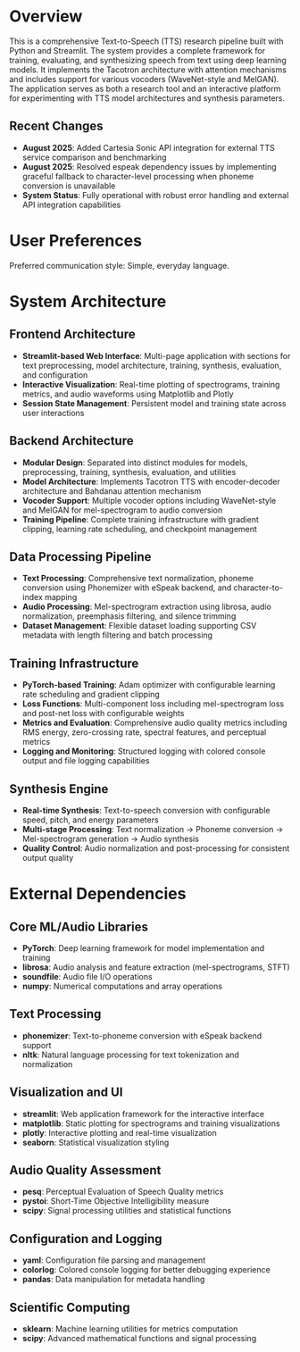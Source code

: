# Overview

This is a comprehensive Text-to-Speech (TTS) research pipeline built with Python and Streamlit. The system provides a complete framework for training, evaluating, and synthesizing speech from text using deep learning models. It implements the Tacotron architecture with attention mechanisms and includes support for various vocoders (WaveNet-style and MelGAN). The application serves as both a research tool and an interactive platform for experimenting with TTS model architectures and synthesis parameters.

## Recent Changes
- **August 2025**: Added Cartesia Sonic API integration for external TTS service comparison and benchmarking
- **August 2025**: Resolved espeak dependency issues by implementing graceful fallback to character-level processing when phoneme conversion is unavailable
- **System Status**: Fully operational with robust error handling and external API integration capabilities

# User Preferences

Preferred communication style: Simple, everyday language.

# System Architecture

## Frontend Architecture
- **Streamlit-based Web Interface**: Multi-page application with sections for text preprocessing, model architecture, training, synthesis, evaluation, and configuration
- **Interactive Visualization**: Real-time plotting of spectrograms, training metrics, and audio waveforms using Matplotlib and Plotly
- **Session State Management**: Persistent model and training state across user interactions

## Backend Architecture
- **Modular Design**: Separated into distinct modules for models, preprocessing, training, synthesis, evaluation, and utilities
- **Model Architecture**: Implements Tacotron TTS with encoder-decoder architecture and Bahdanau attention mechanism
- **Vocoder Support**: Multiple vocoder options including WaveNet-style and MelGAN for mel-spectrogram to audio conversion
- **Training Pipeline**: Complete training infrastructure with gradient clipping, learning rate scheduling, and checkpoint management

## Data Processing Pipeline
- **Text Processing**: Comprehensive text normalization, phoneme conversion using Phonemizer with eSpeak backend, and character-to-index mapping
- **Audio Processing**: Mel-spectrogram extraction using librosa, audio normalization, preemphasis filtering, and silence trimming
- **Dataset Management**: Flexible dataset loading supporting CSV metadata with length filtering and batch processing

## Training Infrastructure
- **PyTorch-based Training**: Adam optimizer with configurable learning rate scheduling and gradient clipping
- **Loss Functions**: Multi-component loss including mel-spectrogram loss and post-net loss with configurable weights
- **Metrics and Evaluation**: Comprehensive audio quality metrics including RMS energy, zero-crossing rate, spectral features, and perceptual metrics
- **Logging and Monitoring**: Structured logging with colored console output and file logging capabilities

## Synthesis Engine
- **Real-time Synthesis**: Text-to-speech conversion with configurable speed, pitch, and energy parameters
- **Multi-stage Processing**: Text normalization → Phoneme conversion → Mel-spectrogram generation → Audio synthesis
- **Quality Control**: Audio normalization and post-processing for consistent output quality

# External Dependencies

## Core ML/Audio Libraries
- **PyTorch**: Deep learning framework for model implementation and training
- **librosa**: Audio analysis and feature extraction (mel-spectrograms, STFT)
- **soundfile**: Audio file I/O operations
- **numpy**: Numerical computations and array operations

## Text Processing
- **phonemizer**: Text-to-phoneme conversion with eSpeak backend support
- **nltk**: Natural language processing for text tokenization and normalization

## Visualization and UI
- **streamlit**: Web application framework for the interactive interface
- **matplotlib**: Static plotting for spectrograms and training visualizations
- **plotly**: Interactive plotting and real-time visualization
- **seaborn**: Statistical visualization styling

## Audio Quality Assessment
- **pesq**: Perceptual Evaluation of Speech Quality metrics
- **pystoi**: Short-Time Objective Intelligibility measure
- **scipy**: Signal processing utilities and statistical functions

## Configuration and Logging
- **yaml**: Configuration file parsing and management
- **colorlog**: Colored console logging for better debugging experience
- **pandas**: Data manipulation for metadata handling

## Scientific Computing
- **sklearn**: Machine learning utilities for metrics computation
- **scipy**: Advanced mathematical functions and signal processing